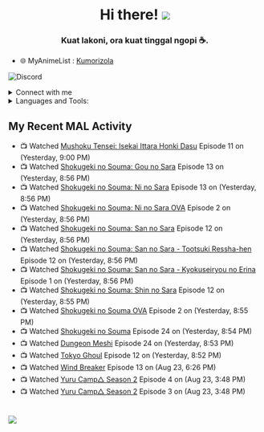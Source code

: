 <h1 align="center">Hi there! <img src="https://media.giphy.com/media/hvRJCLFzcasrR4ia7z/giphy.gif" width="25px"> </h1>
<h3 align="center">Kuat lakoni, ora kuat tinggal ngopi ☕.</h3>

- 🌐 MyAnimeList : [Kumorizola](https://myanimelist.net/animelist/Kumorizola)

![Discord](https://discord.c99.nl/widget/theme-3/761213268009943051.png)
<details>
      <summary>Connect with me</summary>
    <p align="left">
        <a href="https://www.instagram.com/kumorizola/" target="blank"><img align="center"
                src="https://raw.githubusercontent.com/rahuldkjain/github-profile-readme-generator/master/src/images/icons/Social/instagram.svg"
                alt="kumorizola" height="30" width="40" /></a>
        <a href="https://discord.com" target="blank"><img align="center"
                src="https://raw.githubusercontent.com/rahuldkjain/github-profile-readme-generator/master/src/images/icons/Social/discord.svg"
                alt="Kumori#5882" height="30" width="40" /></a>
    </p>
</details>

<details>
    <summary align="left">Languages and Tools:</summary>
<p align="left">
      <a href="https://www.w3schools.com/css/" target="_blank">
        <img src="https://raw.githubusercontent.com/devicons/devicon/master/icons/css3/css3-original-wordmark.svg"
            alt="css3" width="40" height="40" /> </a> <a href="https://www.w3.org/html/" target="_blank"> <img
            src="https://raw.githubusercontent.com/devicons/devicon/master/icons/html5/html5-original-wordmark.svg"
            alt="html5" width="40" height="40" /> </a> <a href="https://www.java.com" target="_blank"> <img
            src="https://raw.githubusercontent.com/devicons/devicon/master/icons/java/java-original.svg" alt="java"
            width="40" height="40" /> </a> <a href="https://developer.mozilla.org/en-US/docs/Web/JavaScript"
            target="_blank"> <img
            src="https://raw.githubusercontent.com/devicons/devicon/master/icons/javascript/javascript-original.svg"
            alt="javascript" width="40" height="40" /> </a> <a href="https://nodejs.org" target="_blank"> <img
            src="https://raw.githubusercontent.com/devicons/devicon/master/icons/nodejs/nodejs-original-wordmark.svg"
            alt="nodejs" width="40" height="40" /> </a> <a href="https://www.python.org" target="_blank"> <img
            src="https://raw.githubusercontent.com/devicons/devicon/master/icons/python/python-original.svg"
            alt="python" width="40" height="40" /> </a> <a href="https://www.typescriptlang.org/" target="_blank"> <img
            src="https://raw.githubusercontent.com/devicons/devicon/master/icons/typescript/typescript-original.svg" 
            alt="typescript" width="40" height="40" /> </a> <a href="https://www.photoshop.com/en" target="_blank"> <img
            src="https://upload.wikimedia.org/wikipedia/commons/a/af/Adobe_Photoshop_CC_icon.svg" alt="photoshop" width="40" height="40"/> </a>
            <a href="https://www.adobe.com/products/premiere.html" target="_blank"> <img
            src="https://upload.wikimedia.org/wikipedia/commons/4/40/Adobe_Premiere_Pro_CC_icon.svg" alt="Premiere pro" width="40" height="40"/> </a>
            <a href="https://www.adobe.com/in/products/illustrator.html" target="_blank"> <img 
            src="https://upload.wikimedia.org/wikipedia/commons/f/fb/Adobe_Illustrator_CC_icon.svg" alt="illustrator" width="40" height="40"/> </a>
      
 </details>
 
 <h2> My Recent MAL Activity</h2>
<!-- MAL_ACTIVITY:start -->

- 📺 Watched [Mushoku Tensei: Isekai Ittara Honki Dasu](https://MyAnimeList.net/anime.php?id=39535) Episode 11 on (Yesterday, 9:00 PM)
- 📺 Watched [Shokugeki no Souma: Gou no Sara](https://MyAnimeList.net/anime.php?id=40902) Episode 13 on (Yesterday, 8:56 PM)
- 📺 Watched [Shokugeki no Souma: Ni no Sara](https://MyAnimeList.net/anime.php?id=32282) Episode 13 on (Yesterday, 8:56 PM)
- 📺 Watched [Shokugeki no Souma: Ni no Sara OVA](https://MyAnimeList.net/anime.php?id=34480) Episode 2 on (Yesterday, 8:56 PM)
- 📺 Watched [Shokugeki no Souma: San no Sara](https://MyAnimeList.net/anime.php?id=35788) Episode 12 on (Yesterday, 8:56 PM)
- 📺 Watched [Shokugeki no Souma: San no Sara - Tootsuki Ressha-hen](https://MyAnimeList.net/anime.php?id=36949) Episode 12 on (Yesterday, 8:56 PM)
- 📺 Watched [Shokugeki no Souma: San no Sara - Kyokuseiryou no Erina](https://MyAnimeList.net/anime.php?id=36962) Episode 1 on (Yesterday, 8:56 PM)
- 📺 Watched [Shokugeki no Souma: Shin no Sara](https://MyAnimeList.net/anime.php?id=39940) Episode 12 on (Yesterday, 8:55 PM)
- 📺 Watched [Shokugeki no Souma OVA](https://MyAnimeList.net/anime.php?id=31327) Episode 2 on (Yesterday, 8:55 PM)
- 📺 Watched [Shokugeki no Souma](https://MyAnimeList.net/anime.php?id=28171) Episode 24 on (Yesterday, 8:54 PM)
- 📺 Watched [Dungeon Meshi](https://MyAnimeList.net/anime.php?id=52701) Episode 24 on (Yesterday, 8:53 PM)
- 📺 Watched [Tokyo Ghoul](https://MyAnimeList.net/anime.php?id=22319) Episode 12 on (Yesterday, 8:52 PM)
- 📺 Watched [Wind Breaker](https://MyAnimeList.net/anime.php?id=54900) Episode 13 on (Aug 23, 6:26 PM)
- 📺 Watched [Yuru Camp△ Season 2](https://MyAnimeList.net/anime.php?id=38474) Episode 4 on (Aug 23, 3:48 PM)
- 📺 Watched [Yuru Camp△ Season 2](https://MyAnimeList.net/anime.php?id=38474) Episode 3 on (Aug 23, 3:48 PM)

<!-- MAL_ACTIVITY:end -->

  
<h2 align="left"> <img src="https://media.discordapp.net/attachments/918405470073520168/919220018355523584/ezgif.com-gif-maker_1.gif">
